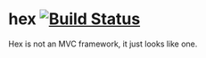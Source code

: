 hex [![Build Status](https://travis-ci.org/thejayvm/hex.svg?branch=master)](https://travis-ci.org/thejayvm/hex)
===

Hex is not an MVC framework, it just looks like one.
